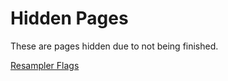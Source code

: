 # Hidden Pages

These are pages hidden due to not being finished.

[Resampler Flags](../resources/flags/)
